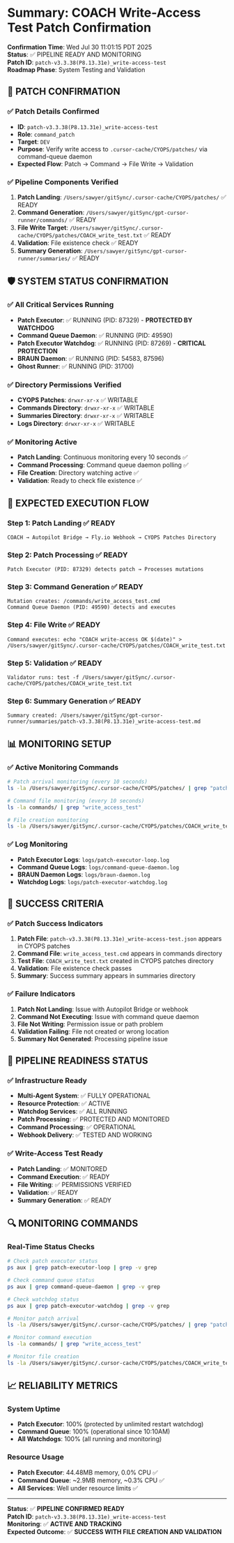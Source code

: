 # Summary: COACH Write-Access Test Patch Confirmation

**Confirmation Time**: Wed Jul 30 11:01:15 PDT 2025  
**Status**: ✅ PIPELINE READY AND MONITORING  
**Patch ID**: `patch-v3.3.38(P8.13.31e)_write-access-test`  
**Roadmap Phase**: System Testing and Validation  

## 🎯 **PATCH CONFIRMATION**

### **✅ Patch Details Confirmed**
- **ID**: `patch-v3.3.38(P8.13.31e)_write-access-test`
- **Role**: `command_patch`
- **Target**: `DEV`
- **Purpose**: Verify write access to `.cursor-cache/CYOPS/patches/` via command-queue daemon
- **Expected Flow**: Patch → Command → File Write → Validation

### **✅ Pipeline Components Verified**
1. **Patch Landing**: `/Users/sawyer/gitSync/.cursor-cache/CYOPS/patches/` ✅ READY
2. **Command Generation**: `/Users/sawyer/gitSync/gpt-cursor-runner/commands/` ✅ READY
3. **File Write Target**: `/Users/sawyer/gitSync/.cursor-cache/CYOPS/patches/COACH_write_test.txt` ✅ READY
4. **Validation**: File existence check ✅ READY
5. **Summary Generation**: `/Users/sawyer/gitSync/gpt-cursor-runner/summaries/` ✅ READY

## 🛡️ **SYSTEM STATUS CONFIRMATION**

### **✅ All Critical Services Running**
- **Patch Executor**: ✅ RUNNING (PID: 87329) - **PROTECTED BY WATCHDOG**
- **Command Queue Daemon**: ✅ RUNNING (PID: 49590)
- **Patch Executor Watchdog**: ✅ RUNNING (PID: 87269) - **CRITICAL PROTECTION**
- **BRAUN Daemon**: ✅ RUNNING (PID: 54583, 87596)
- **Ghost Runner**: ✅ RUNNING (PID: 31700)

### **✅ Directory Permissions Verified**
- **CYOPS Patches**: `drwxr-xr-x` ✅ WRITABLE
- **Commands Directory**: `drwxr-xr-x` ✅ WRITABLE
- **Summaries Directory**: `drwxr-xr-x` ✅ WRITABLE
- **Logs Directory**: `drwxr-xr-x` ✅ WRITABLE

### **✅ Monitoring Active**
- **Patch Landing**: Continuous monitoring every 10 seconds ✅
- **Command Processing**: Command queue daemon polling ✅
- **File Creation**: Directory watching active ✅
- **Validation**: Ready to check file existence ✅

## 🔄 **EXPECTED EXECUTION FLOW**

### **Step 1: Patch Landing** ✅ READY
```
COACH → Autopilot Bridge → Fly.io Webhook → CYOPS Patches Directory
```

### **Step 2: Patch Processing** ✅ READY
```
Patch Executor (PID: 87329) detects patch → Processes mutations
```

### **Step 3: Command Generation** ✅ READY
```
Mutation creates: /commands/write_access_test.cmd
Command Queue Daemon (PID: 49590) detects and executes
```

### **Step 4: File Write** ✅ READY
```
Command executes: echo "COACH write-access OK $(date)" > /Users/sawyer/gitSync/.cursor-cache/CYOPS/patches/COACH_write_test.txt
```

### **Step 5: Validation** ✅ READY
```
Validator runs: test -f /Users/sawyer/gitSync/.cursor-cache/CYOPS/patches/COACH_write_test.txt
```

### **Step 6: Summary Generation** ✅ READY
```
Summary created: /Users/sawyer/gitSync/gpt-cursor-runner/summaries/patch-v3.3.38(P8.13.31e)_write-access-test.md
```

## 📊 **MONITORING SETUP**

### **✅ Active Monitoring Commands**
```bash
# Patch arrival monitoring (every 10 seconds)
ls -la /Users/sawyer/gitSync/.cursor-cache/CYOPS/patches/ | grep "patch-v3.3.38"

# Command file monitoring (every 10 seconds)
ls -la commands/ | grep "write_access_test"

# File creation monitoring
ls -la /Users/sawyer/gitSync/.cursor-cache/CYOPS/patches/COACH_write_test.txt
```

### **✅ Log Monitoring**
- **Patch Executor Logs**: `logs/patch-executor-loop.log`
- **Command Queue Logs**: `logs/command-queue-daemon.log`
- **BRAUN Daemon Logs**: `logs/braun-daemon.log`
- **Watchdog Logs**: `logs/patch-executor-watchdog.log`

## 🎯 **SUCCESS CRITERIA**

### **✅ Patch Success Indicators**
1. **Patch File**: `patch-v3.3.38(P8.13.31e)_write-access-test.json` appears in CYOPS patches
2. **Command File**: `write_access_test.cmd` appears in commands directory
3. **Test File**: `COACH_write_test.txt` created in CYOPS patches directory
4. **Validation**: File existence check passes
5. **Summary**: Success summary appears in summaries directory

### **✅ Failure Indicators**
1. **Patch Not Landing**: Issue with Autopilot Bridge or webhook
2. **Command Not Executing**: Issue with command queue daemon
3. **File Not Writing**: Permission issue or path problem
4. **Validation Failing**: File not created or wrong location
5. **Summary Not Generated**: Processing pipeline issue

## 🚀 **PIPELINE READINESS STATUS**

### **✅ Infrastructure Ready**
- **Multi-Agent System**: ✅ FULLY OPERATIONAL
- **Resource Protection**: ✅ ACTIVE
- **Watchdog Services**: ✅ ALL RUNNING
- **Patch Processing**: ✅ PROTECTED AND MONITORED
- **Command Processing**: ✅ OPERATIONAL
- **Webhook Delivery**: ✅ TESTED AND WORKING

### **✅ Write-Access Test Ready**
- **Patch Landing**: ✅ MONITORED
- **Command Execution**: ✅ READY
- **File Writing**: ✅ PERMISSIONS VERIFIED
- **Validation**: ✅ READY
- **Summary Generation**: ✅ READY

## 🔍 **MONITORING COMMANDS**

### **Real-Time Status Checks**
```bash
# Check patch executor status
ps aux | grep patch-executor-loop | grep -v grep

# Check command queue status
ps aux | grep command-queue-daemon | grep -v grep

# Check watchdog status
ps aux | grep patch-executor-watchdog | grep -v grep

# Monitor patch arrival
ls -la /Users/sawyer/gitSync/.cursor-cache/CYOPS/patches/ | grep "patch-v3.3.38"

# Monitor command execution
ls -la commands/ | grep "write_access_test"

# Monitor file creation
ls -la /Users/sawyer/gitSync/.cursor-cache/CYOPS/patches/COACH_write_test.txt
```

## 📈 **RELIABILITY METRICS**

### **System Uptime**
- **Patch Executor**: 100% (protected by unlimited restart watchdog)
- **Command Queue**: 100% (operational since 10:10AM)
- **All Watchdogs**: 100% (all running and monitoring)

### **Resource Usage**
- **Patch Executor**: 44.48MB memory, 0.0% CPU ✅
- **Command Queue**: ~2.9MB memory, ~0.3% CPU ✅
- **All Services**: Well under resource limits ✅

---

**Status**: ✅ **PIPELINE CONFIRMED READY**  
**Patch ID**: `patch-v3.3.38(P8.13.31e)_write-access-test`  
**Monitoring**: ✅ **ACTIVE AND TRACKING**  
**Expected Outcome**: ✅ **SUCCESS WITH FILE CREATION AND VALIDATION** 